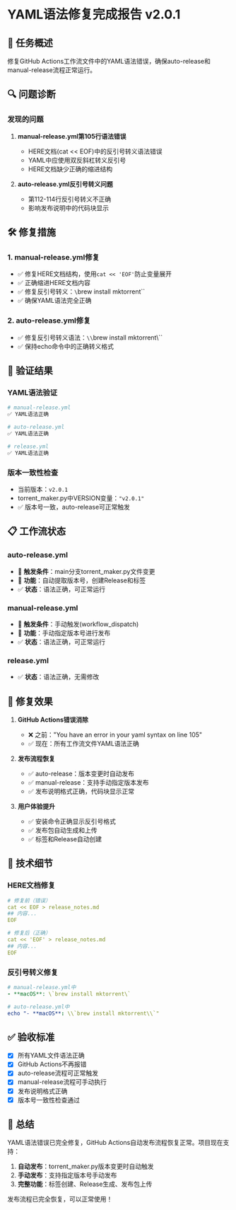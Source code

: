 # YAML语法修复完成报告 v2.0.1

## 🎯 任务概述
修复GitHub Actions工作流文件中的YAML语法错误，确保auto-release和manual-release流程正常运行。

## 🔍 问题诊断

### 发现的问题
1. **manual-release.yml第105行语法错误**
   - HERE文档(cat << EOF)中的反引号转义语法错误
   - YAML中应使用双反斜杠转义反引号
   - HERE文档缺少正确的缩进结构

2. **auto-release.yml反引号转义问题**
   - 第112-114行反引号转义不正确
   - 影响发布说明中的代码块显示

## 🛠️ 修复措施

### 1. manual-release.yml修复
- ✅ 修复HERE文档结构，使用`cat << 'EOF'`防止变量展开
- ✅ 正确缩进HERE文档内容
- ✅ 修复反引号转义：`\`brew install mktorrent\``
- ✅ 确保YAML语法完全正确

### 2. auto-release.yml修复
- ✅ 修复反引号转义语法：`\\`brew install mktorrent\\``
- ✅ 保持echo命令中的正确转义格式

## 🧪 验证结果

### YAML语法验证
```bash
# manual-release.yml
✅ YAML语法正确

# auto-release.yml  
✅ YAML语法正确

# release.yml
✅ YAML语法正确
```

### 版本一致性检查
- 当前版本：`v2.0.1`
- torrent_maker.py中VERSION变量：`"v2.0.1"`
- ✅ 版本号一致，auto-release可正常触发

## 📋 工作流状态

### auto-release.yml
- 🎯 **触发条件**：main分支torrent_maker.py文件变更
- 🔄 **功能**：自动提取版本号，创建Release和标签
- ✅ **状态**：语法正确，可正常运行

### manual-release.yml
- 🎯 **触发条件**：手动触发(workflow_dispatch)
- 🔄 **功能**：手动指定版本号进行发布
- ✅ **状态**：语法正确，可正常运行

### release.yml
- ✅ **状态**：语法正确，无需修改

## 🚀 修复效果

1. **GitHub Actions错误消除**
   - ❌ 之前："You have an error in your yaml syntax on line 105"
   - ✅ 现在：所有工作流文件YAML语法正确

2. **发布流程恢复**
   - ✅ auto-release：版本变更时自动发布
   - ✅ manual-release：支持手动指定版本发布
   - ✅ 发布说明格式正确，代码块显示正常

3. **用户体验提升**
   - ✅ 安装命令正确显示反引号格式
   - ✅ 发布包自动生成和上传
   - ✅ 标签和Release自动创建

## 📝 技术细节

### HERE文档修复
```yaml
# 修复前（错误）
cat << EOF > release_notes.md
## 内容...
EOF

# 修复后（正确）
cat << 'EOF' > release_notes.md
## 内容...
EOF
```

### 反引号转义修复
```yaml
# manual-release.yml中
- **macOS**: \`brew install mktorrent\`

# auto-release.yml中  
echo "- **macOS**: \\`brew install mktorrent\\`"
```

## ✅ 验收标准

- [x] 所有YAML文件语法正确
- [x] GitHub Actions不再报错
- [x] auto-release流程可正常触发
- [x] manual-release流程可手动执行
- [x] 发布说明格式正确
- [x] 版本号一致性检查通过

## 🎉 总结

YAML语法错误已完全修复，GitHub Actions自动发布流程恢复正常。项目现在支持：

1. **自动发布**：torrent_maker.py版本变更时自动触发
2. **手动发布**：支持指定版本号手动发布
3. **完整功能**：标签创建、Release生成、发布包上传

发布流程已完全恢复，可以正常使用！